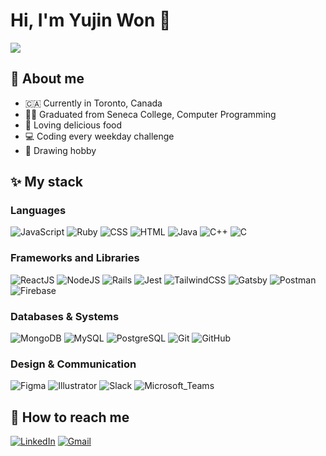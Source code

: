 # Hi, I'm Yujin Won 👋 

<img src="https://media4.giphy.com/media/26gN27K98gXfnvEJy/giphy.gif?cid=ecf05e47bmx72vg1was3rmelzb0tjkm2munbsd2me2av5wdg&rid=giphy.gif&ct=g"/>

## 🙂 About me

- 🇨🇦 Currently in Toronto, Canada
- 👩‍🎓 Graduated from Seneca College, Computer Programming
- 🍕 Loving delicious food
- 💻 Coding every weekday challenge
- 🎨 Drawing hobby

## ✨ My stack

### Languages

<p>
  <img alt="JavaScript" src="https://img.shields.io/badge/JavaScript-323330?style=for-the-badge&logo=javascript&logoColor=F7DF1E&style=plastic">
  <img alt="Ruby" src="https://img.shields.io/badge/Ruby-CC342D?style=for-the-badge&logo=ruby&logoColor=white&style=plastic">
  <img alt="CSS" src="https://img.shields.io/badge/CSS3-1572B6?style=for-the-badge&logo=css3&logoColor=white&style=plastic">
  <img alt="HTML" src="https://img.shields.io/badge/HTML5-E34F26?style=for-the-badge&logo=html5&logoColor=white&style=plastic">
  <img alt="Java" src="https://img.shields.io/badge/Java-ED8B00?style=for-the-badge&logo=java&logoColor=white&style=plastic">
  <img alt="C++" src="https://img.shields.io/badge/C%2B%2B-00599C?style=for-the-badge&logo=c%2B%2B&logoColor=white&style=plastic">
  <img alt="C" src="https://img.shields.io/badge/C-00599C?style=for-the-badge&logo=c&logoColor=white&style=plastic">
</p>

### Frameworks and Libraries

<p>
  <img alt="ReactJS" src="https://img.shields.io/badge/React.js%20-%2320232a.svg?logo=react&logoColor=%2361DAFB">
  <img alt="NodeJS" src="https://img.shields.io/badge/Node.js%20-%2343853D.svg?logo=node.js&logoColor=white">
  <img alt="Rails" src="https://img.shields.io/badge/Rails%20-maroon.svg?logo=rubyonrails&logoColor=white">
  <img alt="Jest" src="https://img.shields.io/badge/Jest%20-red.svg?logo=jest&logoColor=white">
  <img alt="TailwindCSS" src="https://img.shields.io/badge/Tailwind_CSS-38B2AC?style=for-the-badge&logo=tailwind-css&logoColor=white&style=plastic">
  <img alt="Gatsby" src="https://img.shields.io/badge/Gatsby-663399?style=for-the-badge&logo=gatsby&logoColor=white&style=plastic">
  <img alt="Postman" src="https://img.shields.io/badge/Postman-FF6C37?style=for-the-badge&logo=Postman&logoColor=white&style=plastic">
  <img alt="Firebase" src="https://img.shields.io/badge/firebase-ffca28?style=for-the-badge&logo=firebase&logoColor=black&style=plastic">
</p>

### Databases & Systems

<p>
  <img alt="MongoDB" src="https://img.shields.io/badge/MongoDB%20-green.svg?logo=mongodb&logoColor=white">
  <img alt="MySQL" src="https://img.shields.io/badge/MySQL-005C84?style=for-the-badge&logo=mysql&logoColor=white&style=plastic">
  <img alt="PostgreSQL" src="https://img.shields.io/badge/PostgreSQL%20-%23025E8C.svg?logo=postgresql&logoColor=white">
  <img alt="Git" src="https://img.shields.io/badge/Git%20-black.svg?logo=git&logoColor=white">
  <img alt="GitHub" src="https://img.shields.io/badge/GitHub%20-%2320232a.svg?logo=github&logoColor=white">
</p>

### Design & Communication
<p>
  <img alt="Figma" src="https://img.shields.io/badge/Figma-F24E1E?style=for-the-badge&logo=figma&logoColor=white&style=plastic">
  <img alt="Illustrator" src="https://img.shields.io/badge/Adobe%20Illustrator-FF9A00?style=for-the-badge&logo=adobe%20illustrator&logoColor=white&style=plastic">
  <img alt="Slack" src="https://img.shields.io/badge/Slack-4A154B?style=for-the-badge&logo=slack&logoColor=white&style=plastic">
  <img alt="Microsoft_Teams" src="https://img.shields.io/badge/Microsoft_Teams-6264A7?style=for-the-badge&logo=microsoft-teams&logoColor=white&style=plastic">
</p>

## 📮 How to reach me
<a href="https://www.linkedin.com/in/yujinwon/"><img src="https://img.shields.io/badge/LinkedIn-0077B5?style=for-the-badge&logo=linkedin&logoColor=white&style=plastic" alt="LinkedIn"/></a>
<a href="mailto:iamyujinwon@gmail.com"><img src="https://img.shields.io/badge/Gmail-D14836?style=for-the-badge&logo=gmail&logoColor=white&style=plastic" alt="Gmail"/></a>
